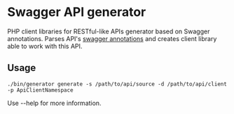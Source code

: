 # Swagger API generator
PHP client libraries for RESTful-like APIs generator based on Swagger annotations. Parses API's [swagger annotations](https://github.com/zircote/swagger-php) and creates client library able to work with this API.

## Usage
`./bin/generator generate -s /path/to/api/source -d /path/to/api/client -p ApiClientNamespace`

Use --help for more information.
